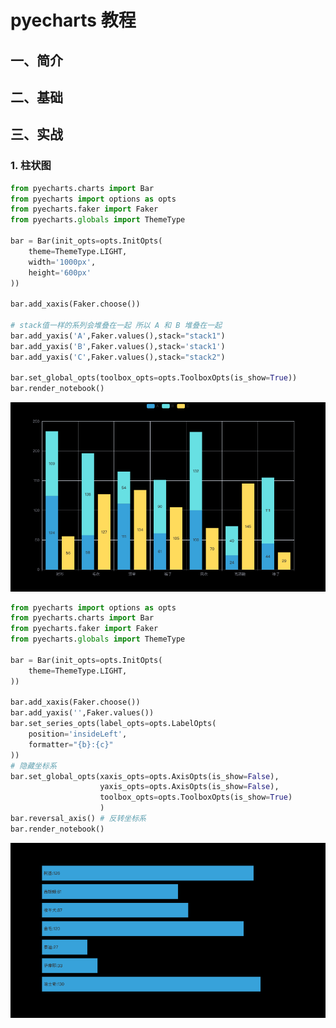 # pyecharts 教程

## 一、简介

## 二、基础

## 三、实战

### 1. 柱状图

```python
from pyecharts.charts import Bar
from pyecharts import options as opts 
from pyecharts.faker import Faker
from pyecharts.globals import ThemeType

bar = Bar(init_opts=opts.InitOpts(
    theme=ThemeType.LIGHT,
    width='1000px',
    height='600px'
))

bar.add_xaxis(Faker.choose()) 

# stack值一样的系列会堆叠在一起 所以 A 和 B 堆叠在一起
bar.add_yaxis('A',Faker.values(),stack="stack1")
bar.add_yaxis('B',Faker.values(),stack='stack1')
bar.add_yaxis('C',Faker.values(),stack="stack2")

bar.set_global_opts(toolbox_opts=opts.ToolboxOpts(is_show=True))
bar.render_notebook()
```
![柱状图.png](../imgs/pyecharts/%E6%9F%B1%E7%8A%B6%E5%9B%BE.png)

```python
from pyecharts import options as opts 
from pyecharts.charts import Bar
from pyecharts.faker import Faker
from pyecharts.globals import ThemeType

bar = Bar(init_opts=opts.InitOpts(
    theme=ThemeType.LIGHT,
))

bar.add_xaxis(Faker.choose())
bar.add_yaxis('',Faker.values())
bar.set_series_opts(label_opts=opts.LabelOpts(
    position='insideLeft',
    formatter="{b}:{c}"
))
# 隐藏坐标系
bar.set_global_opts(xaxis_opts=opts.AxisOpts(is_show=False),
                    yaxis_opts=opts.AxisOpts(is_show=False),
                    toolbox_opts=opts.ToolboxOpts(is_show=True)
                    )
bar.reversal_axis() # 反转坐标系
bar.render_notebook()
```
![柱状图关闭坐标轴.png](../imgs/pyecharts/%E6%9F%B1%E7%8A%B6%E5%9B%BE%E5%85%B3%E9%97%AD%E5%9D%90%E6%A0%87%E8%BD%B4.png)


